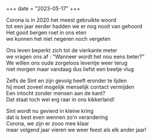 +++
date = "2023-05-17"
+++

Corona is in 2020 het meest gebruikte woord \
tot een jaar eerder hadden we er nog nooit van gehoord \
Het gooit bergen roet in ons eten \
we kunnen het niet negeren noch vergeten

Ons leven beperkt zich tot de vierkante meter \
we vragen ons af : "Wanneer wordt het nou eens beter?"  \
We willen ons oude zorgeloos leventje weer terug \
niet morgen maar vandaag dus liefst een beetje vlug

Zelfs de Sint en zijn gevolg heeft eronder te lijden  \
hij moet zoveel mogelijk menselijk contact vermijden \
Een intocht zonder mensen aan de kant?  \
Dat staat toch wel erg raar in ons kikkerland!

Sint wordt nu gevierd in kleine kring \
dat is best even wennen zo'n verandering \
Corona, we zijn er zooo mee klaar \
maar volgend jaar vieren we weer feest als elk ander jaar!
